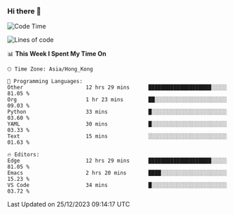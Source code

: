 ### Hi there 👋

<!--
**nicehiro/nicehiro** is a ✨ _special_ ✨ repository because its `README.md` (this file) appears on your GitHub profile.

Here are some ideas to get you started:

- 🔭 I’m currently working on ...
- 🌱 I’m currently learning ...
- 👯 I’m looking to collaborate on ...
- 🤔 I’m looking for help with ...
- 💬 Ask me about ...
- 📫 How to reach me: ...
- 😄 Pronouns: ...
- ⚡ Fun fact: ...
-->

<!--START_SECTION:waka-->
![Code Time](http://img.shields.io/badge/Code%20Time-177%20hrs%2059%20mins-blue)

![Lines of code](https://img.shields.io/badge/From%20Hello%20World%20I%27ve%20Written-2.6%20million%20lines%20of%20code-blue)

📊 **This Week I Spent My Time On** 

```text
🕑︎ Time Zone: Asia/Hong_Kong

💬 Programming Languages: 
Other                    12 hrs 29 mins      ████████████████████░░░░░   81.05 % 
Org                      1 hr 23 mins        ██░░░░░░░░░░░░░░░░░░░░░░░   09.03 % 
Python                   33 mins             █░░░░░░░░░░░░░░░░░░░░░░░░   03.60 % 
YAML                     30 mins             █░░░░░░░░░░░░░░░░░░░░░░░░   03.33 % 
Text                     15 mins             ░░░░░░░░░░░░░░░░░░░░░░░░░   01.63 % 

🔥 Editors: 
Edge                     12 hrs 29 mins      ████████████████████░░░░░   81.05 % 
Emacs                    2 hrs 20 mins       ████░░░░░░░░░░░░░░░░░░░░░   15.23 % 
VS Code                  34 mins             █░░░░░░░░░░░░░░░░░░░░░░░░   03.72 % 
```


 Last Updated on 25/12/2023 09:14:17 UTC
<!--END_SECTION:waka-->
